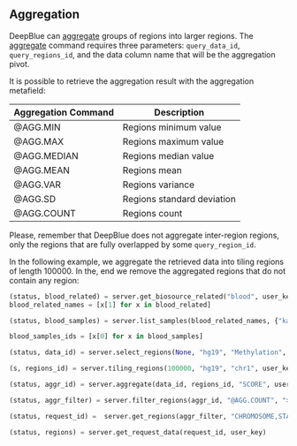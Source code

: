 ## Aggregation

DeepBlue can [aggregate](http://deepblue.mpi-inf.mpg.de/api.php#api-aggregate) groups of regions into larger regions.
The [aggregate](http://deepblue.mpi-inf.mpg.de/api.php#api-aggregate) command requires three parameters: `query_data_id`, `query_regions_id`, and the data column name that will be the aggregation pivot.

It is possible to retrieve the aggregation result with the aggregation metafield:

| Aggregation Command | Description                |
|---------------------|----------------------------|
| @AGG.MIN            | Regions minimum value      |
| @AGG.MAX            | Regions maximum value      |
| @AGG.MEDIAN         | Regions median value       |
| @AGG.MEAN           | Regions mean               |
| @AGG.VAR            | Regions variance           |
| @AGG.SD             | Regions standard deviation |
| @AGG.COUNT          | Regions count              |

Please, remember that DeepBlue does not aggregate inter-region regions, only the regions that are fully overlapped by some `query_region_id`.

In the following example, we aggregate the retrieved data into tiling regions of length 100000.
In the, end we remove the aggregated regions that do not contain any region:

```python
(status, blood_related) = server.get_biosource_related("blood", user_key)
blood_related_names = [x[1] for x in blood_related]

(status, blood_samples) = server.list_samples(blood_related_names, {"karyotype":"cancer"}, user_key)

blood_samples_ids = [x[0] for x in blood_samples]

(status, data_id) = server.select_regions(None, "hg19", "Methylation", blood_samples_ids, None, None, "chr1", None, None, user_key)

(s, regions_id) = server.tiling_regions(100000, "hg19", "chr1", user_key)

(status, aggr_id) = server.aggregate(data_id, regions_id, "SCORE", user_key)

(status, aggr_filter) = server.filter_regions(aggr_id, "@AGG.COUNT", ">", "0", "integer", user_key)

(status, request_id) =  server.get_regions(aggr_filter, "CHROMOSOME,START,END,@AGG.MIN,@AGG.MAX,@AGG.MEDIAN,@AGG.MEAN,@AGG.SD,@AGG.COUNT", user_key)

(status, regions) = server.get_request_data(request_id, user_key)
```
